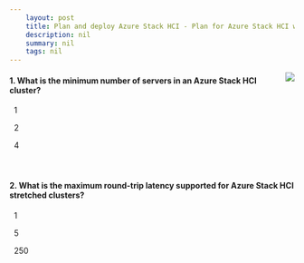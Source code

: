 ```yaml
---
    layout: post
    title: Plan and deploy Azure Stack HCI - Plan for Azure Stack HCI workloads
    description: nil
    summary: nil
    tags: nil
---
```



 <a target="_blank" href="https://docs.microsoft.com/en-us/learn/modules/azure-stack-hci-plan-deploy/3-plan/"><i class="fas fa-external-link-alt"></i> </a>
 <img align="right" src="https://docs.microsoft.com/en-us/learn/achievements/azure-stack-hci-plan-deploy.svg">
####  1. What is the minimum number of servers in an Azure Stack HCI cluster?


<i class='far fa-square'></i> &nbsp;&nbsp;1

<i class='fas fa-check-square' style='color: Dodgerblue;'></i> &nbsp;&nbsp;2

<i class='far fa-square'></i> &nbsp;&nbsp;4
<br />
<br />
<br />

####  2. What is the maximum round-trip latency supported for Azure Stack HCI stretched clusters?


<i class='far fa-square'></i> &nbsp;&nbsp;1

<i class='fas fa-check-square' style='color: Dodgerblue;'></i> &nbsp;&nbsp;5

<i class='far fa-square'></i> &nbsp;&nbsp;250
<br />
<br />
<br />
